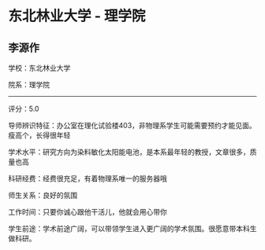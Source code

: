 # 东北林业大学 - 理学院

## 李源作

学校：东北林业大学

院系：理学院

* * *

评分：5.0

导师辨识特征：办公室在理化试验楼403，非物理系学生可能需要预约才能见面。瘦高个，长得很年轻

学术水平：研究方向为染料敏化太阳能电池，是本系最年轻的教授，文章很多，质量也高

科研经费：经费很充足，有着物理系唯一的服务器哦

师生关系：良好的氛围

工作时间：只要你诚心跟他干活儿，他就会用心带你

学生前途：学术前途广阔，可以带领学生进入更广阔的学术氛围。很愿意带本科生做科研。